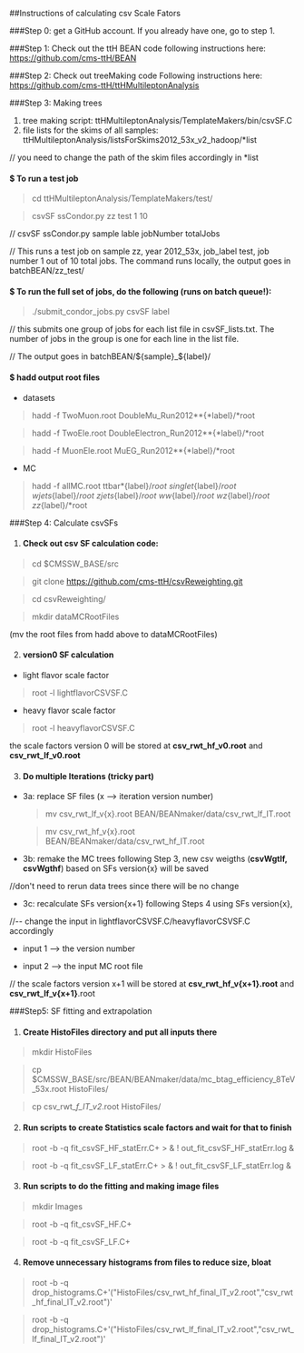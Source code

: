 ##Instructions of calculating csv Scale Fators

###Step 0: get a GitHub account. 
If you already have one, go to step 1.

###Step 1: Check out the ttH BEAN code
following instructions here: https://github.com/cms-ttH/BEAN

###Step 2: Check out treeMaking code
Following instructions here: https://github.com/cms-ttH/ttHMultileptonAnalysis

###Step 3: Making trees

 1. tree making script:  ttHMultileptonAnalysis/TemplateMakers/bin/csvSF.C
 2. file lists for the skims of all samples: ttHMultileptonAnalysis/listsForSkims2012_53x_v2_hadoop/*list

// you need to change the path of the skim files accordingly in *list

#### $ To run a test job

> cd ttHMultileptonAnalysis/TemplateMakers/test/

> csvSF ssCondor.py zz test 1 10

// csvSF ssCondor.py sample lable jobNumber totalJobs

// This runs a test job on sample zz, year 2012_53x, job_label test, job number 1 out of 10 total jobs. The command runs locally, the output goes in batchBEAN/zz_test/  


#### $ To run the full set of jobs, do the following (runs on batch queue!): 

> ./submit_condor_jobs.py csvSF label

// this submits one group of jobs for each list file in csvSF_lists.txt. The number of jobs in the  group is one for each line in the list file.

// The output goes in batchBEAN/${sample}_${label}/ 

#### $ hadd output root files 
 * datasets

> hadd -f TwoMuon.root DoubleMu_Run2012**{*label}/*root

> hadd -f TwoEle.root DoubleElectron_Run2012**{*label}/*root

> hadd -f MuonEle.root MuEG_Run2012**{*label}/*root

 * MC

> hadd -f allMC.root  ttbar*{label}/*root singlet*{label}/*root wjets*{label}/*root zjets*{label}/*root ww*{label}/*root wz*{label}/*root zz*{label}/*root 

###Step 4: Calculate csvSFs

1. #### Check out csv SF calculation code: 

 > cd $CMSSW_BASE/src

 > git clone https://github.com/cms-ttH/csvReweighting.git

 > cd csvReweighting/

 > mkdir dataMCRootFiles

 (mv the root files from hadd above to dataMCRootFiles)

2. #### version0 SF calculation
 *  light flavor scale factor

 > root -l lightflavorCSVSF.C

 *  heavy flavor scale factor

 > root -l heavyflavorCSVSF.C

  the scale factors version 0 will be stored at **csv_rwt_hf_v0.root** and **csv_rwt_lf_v0.root**

3. #### Do multiple Iterations  (tricky part)

* 3a: replace SF files (x --> iteration version number)

    > mv csv_rwt_lf_v{x}.root BEAN/BEANmaker/data/csv_rwt_lf_IT.root

    > mv csv_rwt_hf_v{x}.root BEAN/BEANmaker/data/csv_rwt_hf_IT.root

* 3b: remake the MC trees following Step 3, new csv weigths (**csvWgtlf, csvWgthf**) based on SFs version{x} will be saved

 //don't need to rerun data trees since there will be no change

* 3c: recalculate SFs version{x+1} following Steps 4 using SFs version{x}, 

 //-- change the input in lightflavorCSVSF.C/heavyflavorCSVSF.C accordingly

 * input 1 --> the version number

 * input 2 --> the input MC root file 

 // the scale factors version x+1 will be stored at **csv_rwt_hf_v{x+1}.root** and **csv_rwt_lf_v{x+1}**.root


###Step5: SF fitting and extrapolation

1. #### Create HistoFiles directory and put all inputs there 

 > mkdir HistoFiles

 > cp $CMSSW_BASE/src/BEAN/BEANmaker/data/mc_btag_efficiency_8TeV_53x.root HistoFiles/

 > cp csv_rwt_*f_IT_v2*.root HistoFiles/

2. #### Run scripts to create Statistics scale factors and wait for that to finish

 > root -b -q fit_csvSF_HF_statErr.C+ > & ! out_fit_csvSF_HF_statErr.log &

 > root -b -q fit_csvSF_LF_statErr.C+ > & ! out_fit_csvSF_LF_statErr.log &

3. #### Run scripts to do the fitting and making image files

 > mkdir Images

 > root -b -q fit_csvSF_HF.C+

 > root -b -q fit_csvSF_LF.C+

4. #### Remove unnecessary histograms from files to reduce size, bloat

 > root -b -q drop_histograms.C+'("HistoFiles/csv_rwt_hf_final_IT_v2.root","csv_rwt_hf_final_IT_v2.root")'

 > root -b -q drop_histograms.C+'("HistoFiles/csv_rwt_lf_final_IT_v2.root","csv_rwt_lf_final_IT_v2.root")'


